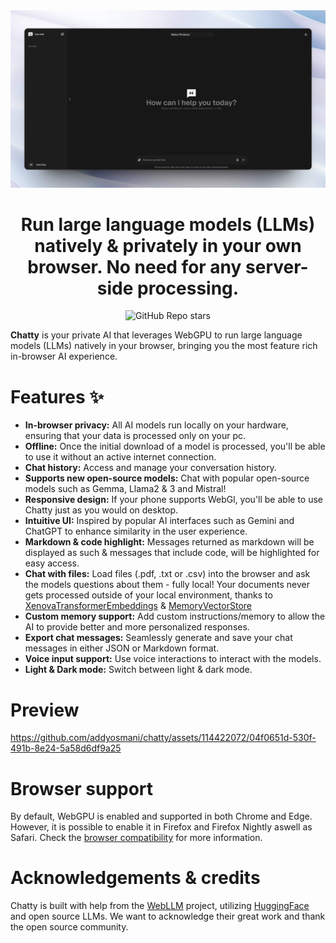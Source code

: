 <div align="center">
  <img src="demo-img.jpg">
</div>

<h1 align="center">
  Run large language models (LLMs) natively & privately in your own browser. No need for any server-side processing.
</h1>

<div align="center">
  
![GitHub Repo stars](https://img.shields.io/github/stars/addyosmani/chatty)
  
</div>

**Chatty** is your private AI that leverages WebGPU to run large language models (LLMs) natively in your browser, bringing you the most feature rich in-browser AI experience.

# Features ✨

- **In-browser privacy:** All AI models run locally on your hardware, ensuring that your data is processed only on your pc.
- **Offline:** Once the initial download of a model is processed, you'll be able to use it without an active internet connection.
- **Chat history:** Access and manage your conversation history.
- **Supports new open-source models:** Chat with popular open-source models such as Gemma, Llama2 & 3 and Mistral!
- **Responsive design:** If your phone supports WebGl, you'll be able to use Chatty just as you would on desktop.
- **Intuitive UI:** Inspired by popular AI interfaces such as Gemini and ChatGPT to enhance similarity in the user experience.
- **Markdown & code highlight:** Messages returned as markdown will be displayed as such & messages that include code, will be highlighted for easy access.
- **Chat with files:** Load files (.pdf, .txt or .csv) into the browser and ask the models questions about them - fully local! Your documents never gets processed outside of your local environment, thanks to [XenovaTransformerEmbeddings](https://huggingface.co/Xenova/all-MiniLM-L6-v2) & [MemoryVectorStore](https://js.langchain.com/v0.1/docs/integrations/vectorstores/memory/)
- **Custom memory support:** Add custom instructions/memory to allow the AI to provide better and more personalized responses.
- **Export chat messages:** Seamlessly generate and save your chat messages in either JSON or Markdown format.
- **Voice input support:** Use voice interactions to interact with the models.
- **Light & Dark mode:** Switch between light & dark mode.

# Preview

https://github.com/addyosmani/chatty/assets/114422072/04f0651d-530f-491b-8e24-5a58d6df9a25

# Browser support

By default, WebGPU is enabled and supported in both Chrome and Edge. However, it is possible to enable it in Firefox and Firefox Nightly aswell as Safari.
Check the [browser compatibility](https://developer.mozilla.org/en-US/docs/Web/API/WebGPU_API#browser_compatibility) for more information.

# Acknowledgements & credits

Chatty is built with help from the [WebLLM](https://github.com/mlc-ai/web-llm) project, utilizing [HuggingFace](https://huggingface.co/) and open source LLMs. We want to acknowledge their great work and thank the open source community.
